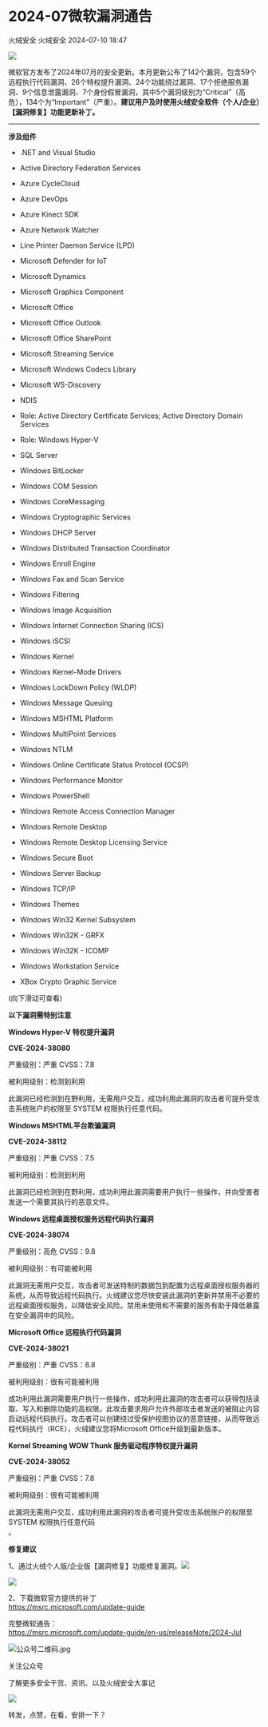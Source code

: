 #  2024-07微软漏洞通告   
火绒安全  火绒安全   2024-07-10 18:47  
  
![](https://mmbiz.qpic.cn/sz_mmbiz_gif/0icdicRft8tz4TwribzNDjQvqsWEWszn7jyHd8ZE3L5iboJOQdYnJ2a3FSm6gZjCTOBXHbiaj743fRoviaVbdUU1ibbzw/640?wx_fmt=gif&wxfrom=5&wx_lazy=1&wx_co=1 "")  
  
  
微软官方发布了2024年07月的安全更新。本月更新公布了142个漏洞，包含59个远程执行代码漏洞、26个特权提升漏洞、24个功能绕过漏洞、17个拒绝服务漏洞、9个信息泄露漏洞、7个身份假冒漏洞，其中5个漏洞级别为“Critical”（高危），134个为“Important”（严重）。**建议用户及时使用火绒安全软件（个人/企业）【漏洞修复】功能更新补丁。**  
  
****  
  
**涉及组件**  
  
  
  
  
- .NET and Visual Studio  
  
- Active Directory Federation Services  
  
- Azure CycleCloud  
  
- Azure DevOps  
  
- Azure Kinect SDK  
  
- Azure Network Watcher  
  
- Line Printer Daemon Service (LPD)  
  
- Microsoft Defender for IoT  
  
- Microsoft Dynamics  
  
- Microsoft Graphics Component  
  
- Microsoft Office  
  
- Microsoft Office Outlook  
  
- Microsoft Office SharePoint  
  
- Microsoft Streaming Service  
  
- Microsoft Windows Codecs Library  
  
- Microsoft WS-Discovery  
  
- NDIS  
  
- Role: Active Directory Certificate Services; Active Directory Domain Services  
  
- Role: Windows Hyper-V  
  
- SQL Server  
  
- Windows BitLocker  
  
- Windows COM Session  
  
- Windows CoreMessaging  
  
- Windows Cryptographic Services  
  
- Windows DHCP Server  
  
- Windows Distributed Transaction Coordinator  
  
- Windows Enroll Engine  
  
- Windows Fax and Scan Service  
  
- Windows Filtering  
  
- Windows Image Acquisition  
  
- Windows Internet Connection Sharing (ICS)  
  
- Windows iSCSI  
  
- Windows Kernel  
  
- Windows Kernel-Mode Drivers  
  
- Windows LockDown Policy (WLDP)  
  
- Windows Message Queuing  
  
- Windows MSHTML Platform  
  
- Windows MultiPoint Services  
  
- Windows NTLM  
  
- Windows Online Certificate Status Protocol (OCSP)  
  
- Windows Performance Monitor  
  
- Windows PowerShell  
  
- Windows Remote Access Connection Manager  
  
- Windows Remote Desktop  
  
- Windows Remote Desktop Licensing Service  
  
- Windows Secure Boot  
  
- Windows Server Backup  
  
- Windows TCP/IP  
  
- Windows Themes  
  
- Windows Win32 Kernel Subsystem  
  
- Windows Win32K - GRFX  
  
- Windows Win32K - ICOMP  
  
- Windows Workstation Service  
  
- XBox Crypto Graphic Service  
  
  
  
  
(向下滑动可查看)  
  
  
**以下漏洞需特别注意**  
  
  
  
  
  
**Windows Hyper-V 特权提升漏洞**  
  
**CVE-2024-38080**  
  
严重级别：严重 CVSS：7.8  
  
被利用级别：检测到利用  
  
  
此漏洞已经检测到在野利用，无需用户交互，成功利用此漏洞的攻击者可提升受攻击系统账户的权限至 SYSTEM 权限执行任意代码。  
  
  
  
**Windows MSHTML平台欺骗漏洞**  
  
**CVE-2024-38112**  
  
严重级别：严重 CVSS：7.5  
  
被利用级别：检测到利用  
  
  
此漏洞已经检测到在野利用，成功利用此漏洞需要用户执行一些操作，并向受害者发送一个需要其执行的恶意文件。  
  
  
  
**Windows 远程桌面授权服务远程代码执行漏洞**  
  
**CVE-2024-38074**  
  
严重级别：高危 CVSS：9.8  
  
被利用级别：有可能被利用  
  
  
此漏洞无需用户交互，攻击者可发送特制的数据包到配置为远程桌面授权服务器的系统，从而导致远程代码执行。火绒建议您尽快安装此漏洞的更新并禁用不必要的远程桌面授权服务，以降低安全风险。禁用未使用和不需要的服务有助于降低暴露在安全漏洞中的风险。  
  
  
  
**Microsoft Office 远程执行代码漏洞**  
  
**CVE-2024-38021**  
  
严重级别：严重 CVSS：8.8  
  
被利用级别：很有可能被利用  
  
  
成功利用此漏洞需要用户执行一些操作，成功利用此漏洞的攻击者可以获得包括读取、写入和删除功能的高权限。此攻击要求用户允许外部攻击者发送的被阻止内容启动远程代码执行。攻击者可以创建绕过受保护视图协议的恶意链接，从而导致远程代码执行（RCE），火绒建议您将Microsoft Office升级到最新版本。  
  
  
  
**Kernel Streaming WOW Thunk 服务驱动程序特权提升漏洞**  
  
**CVE-2024-38052**  
  
严重级别：严重 CVSS：7.8  
  
被利用级别：很有可能被利用  
  
  
此漏洞无需用户交互，成功利用此漏洞的攻击者可提升受攻击系统账户的权限至 SYSTEM 权限执行任意代码  
。  
  
  
  
**修复建议**  
  
  
  
  
1、通过火绒个人版/企业版【漏洞修复】功能修复漏洞。![](https://mmbiz.qpic.cn/sz_mmbiz_gif/0icdicRft8tz6JM0bptCnP8Sz8m18FwTnjxUJY6JTobUFiaCTgVZUm6zWLqATm8sWX3XFjh7vcmFh0k0M6RQpHNXw/640?wx_fmt=png "")  
  
  
![](https://mmbiz.qpic.cn/sz_mmbiz_png/0icdicRft8tz7bJngvLGLTaA97g6ZXz2lgBibSpluccib5dp0vm7K4p5HNmCJb2UxblRSPac0kWR9Mf1WjAJsjT62A/640?wx_fmt=png&from=appmsg "")  
  
  
2、下载微软官方提供的补丁  
https://msrc.microsoft.com/update-guide  
  
  
完整微软通告：  
https://msrc.microsoft.com/update-guide/en-us/releaseNote/2024-Jul  
  
  
  
  
![](https://mmbiz.qpic.cn/sz_mmbiz_jpg/0icdicRft8tz6JM0bptCnP8Sz8m18FwTnjZpNfzpuBuP9vsELIIuagZVLlKrRGvIhbOXNdf22pUC76WE0yxGUAmQ/640?wx_fmt=other&tp=webp&wxfrom=5&wx_lazy=1&wx_co=1 "公众号二维码.jpg")  
  
关注公众号  
  
了解更多安全干货、资讯、以及火绒安全大事记  
  
  
  
![](https://mmbiz.qpic.cn/sz_mmbiz_gif/0icdicRft8tz6JM0bptCnP8Sz8m18FwTnjOprnsQkCP3xLsgP9HxZFzn0NWTV2ibIGOv63o5WibmhqUgYF46mJgAzA/640?wx_fmt=gif&tp=webp&wxfrom=5&wx_lazy=1&wx_co=1 "")  
  
转发，点赞，在看，安排一下？  
  
  
  
